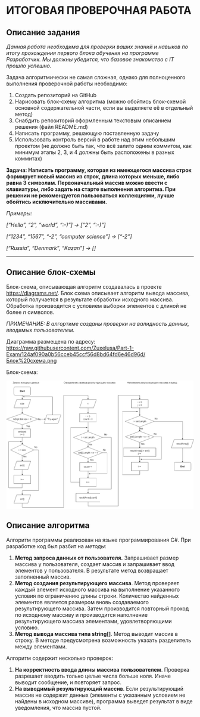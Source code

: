 # ИТОГОВАЯ ПРОВЕРОЧНАЯ РАБОТА

## Описание задания

_Данная работа необходима для проверки ваших знаний и навыков по итогу прохождения первого блока обучения на программе Разработчик. Мы должны убедится, что базовое знакомство с IT прошло успешно._

Задача алгоритмически не самая сложная, однако для полноценного выполнения проверочной работы необходимо:

1. Создать репозиторий на GitHub
2. Нарисовать блок-схему алгоритма (можно обойтись блок-схемой основной содержательной части, если вы выделяете её в отдельный метод)
3. Снабдить репозиторий оформленным текстовым описанием решения (файл README.md)
4. Написать программу, решающую поставленную задачу
5. Использовать контроль версий в работе над этим небольшим проектом (не должно быть так, что всё залито одним коммитом, как минимум этапы 2, 3, и 4 должны быть расположены в разных коммитах)

**Задача: Написать программу, которая из имеющегося массива строк формирует новый массив из строк, длина которых меньше, либо равна 3 символам. Первоначальный массив можно ввести с клавиатуры, либо задать на старте выполнения алгоритма. При решении не рекомендуется пользоваться коллекциями, лучше обойтись исключительно массивами.**

*Примеры:*

*[“Hello”, “2”, “world”, “:-)”] → [“2”, “:-)”]*

*[“1234”, “1567”, “-2”, “computer science”] → [“-2”]*

*[“Russia”, “Denmark”, “Kazan”] → []*

---
## Описание блок-схемы

Блок-схема, описывающая алгоритм создавалась в проекте https://diagrams.net/. 
Блок схема описывает алгоритм вывода массива, который получается в результате обработки исходного массива. Обработка производится с условием выборки элементов с длиной не более *n* символов. 

_ПРИМЕЧАНИЕ: В алгортиме созданы проверки на валидность данных, вводимых пользователем._

Диаграмма размещена по адресу: https://raw.githubusercontent.com/Zuxelusa/Part-1-Exam/124af090a0b56cceb45ccf56d8bd64fd6e46d96d/Блок%20схема.png

Блок-схема:

![alt-текст](https://raw.githubusercontent.com/Zuxelusa/Part-1-Exam/124af090a0b56cceb45ccf56d8bd64fd6e46d96d/Блок%20схема.png "Блок-схема")

## Описание алгоритма

Алгоритм программы реализован на языке программирования С#. При разработке код был разбит на *методы*:
1. **Метод запроса данных от пользователя.** Запрашивает размер массива у пользователя, создает массив и запрашивает ввод элементов у пользователя. В результате метод возвращает заполненный массив.
2. **Метод создания результирующего массива**. Метод проверяет каждый элемент исходного массива на выполнение указанного условия по ограничению длины строки. Количество найденных элементов является размером вновь создаваемого результирующего массива. Затем производится повторный проход по исходному массиву и производится наполнение результирующего массива элементами, удовлетворяющими условию.
3. **Метод вывода массива типа string[]**. Метод выводит массив в строку. В методе предусмотрена возможность указать разделитель между элементами.

Алгоритм содержит несколько проверок:
1. **На корректность ввода длины массива пользователем**. Проверка разрешает вводить только целые числа больше ноля. Иначе выводит сообщение, и повторяет запрос.
2. **На выводимый результирующий массив**. Если результирующий массив не содержит данных (элементы с указанным условием не найдены в исходном массиве), программа выведет результат в виде уведомления, что массив пустой.